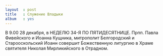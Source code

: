 ```yaml
---
layout  : post
title   : Служение Владыки
album   : yes
---
```


В 9.00 28 декабря, в НЕДЕЛЮ 34-Я ПО ПЯТИДЕСЯТНИЦЕ. Прпп. Павла Фивейского и Иоанна Кущника, митрополит Белгородский и Старооскольский Иоанн совершит Божественную литургию в Храме святителя Николая Мирликийского в Отрадном.
